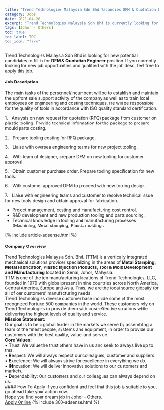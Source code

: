 ```yaml
---
title: "Trend Technologies Malaysia Sdn Bhd Vacancies DFM & Quotation Engineer" 
category: Jobs 
date: 2021-04-20 
excerpt: "Trend Technologies Malaysia Sdn Bhd is currently looking for suitable person to fill in the DFM & Quotation Engineer which based in Johor - Others" 
tags: [Johor - Others] 
toc: true 
toc_label: TOC 
toc_icon: "fire" 
--- 
```


<p>Trend Technologies Malaysia Sdn Bhd is looking for new potential candidates to fill in for <b>DFM & Quotation Engineer</b> position. If you currently looking for new job opportunities and qualified with the job desc, feel free to apply this job.
</p><div><div><h4>Job Description</h4></div><div><div><span><div><p>The main tasks of the personnel/incumbent will be to establish and maintain the upfront sale support activity of the company as well as to train local employees on engineering and costing techniques. He will be responsible for the quality of tools in accordance with ISO quality standard certification.</p><p>1.&#160;&#160;&#160;Analysis on new request for quotation (RFQ) package from customer on plastic tooling. Provide technical information for the package to prepare mould parts costing.</p><p>2.&#160;&#160;&#160;Prepare tooling costing for RFQ package.</p><p>3.&#160;&#160;&#160;Liaise with oversea engineering teams for new project tooling.</p><p>4.&#160;&#160;&#160;With team of designer, prepare DFM on new tooling for customer approval.</p><p>5.&#160;&#160;&#160;Obtain customer purchase order. Prepare tooling specification for new tools.</p><p>6.&#160;&#160;&#160;With customer approved DFM to proceed with new tooling design.</p><p>7.&#160;&#160;&#160;Liaise with engineering teams and customer to resolve technical issue for new tools design and obtain approval for fabrication.</p><ul><li>Project management, costing and manufacturing cost control.</li><li>R&amp;D development and new production tooling and parts sourcing.</li><li>Technical knowledge in tooling and manufacturing processes (Machining, Metal stamping, Plastic molding).</li></ul></div></span></div></div></div> 
{% include article-adsense.html %} 
<div><div><h4>Company Overview</h4></div><div><div><span><div><div>
<div>Trend Technologies Malaysia Sdn. Bhd. (TTM) is a vertically integrated mechanical solutions provider specializing in the areas of <strong>Metal Stamping, Metal Fabrication, Plastic Injection Products, Tool &amp; Mold Development and Manufacturing</strong> located in Senai, Johor, Malaysia.</div>
<div>TTM is one of the ten manufacturing locations of Trend Technologies, LLC, founded in 1979 with global present in nine countries across North America, Central America, Europe and Asia. Thus, we are the local source globally for all of our customers&#8217; manufacturing needs.</div>
<div>Trend Technologies diverse customer base include some of the most recognized Fortune 500 companies in the world. These customers rely on Trend Technologies to provide them with cost-effective solutions while delivering the highest levels of quality and service.</div>
<div><strong>Mission Statement:</strong></div>
<div>Our goal is to be a global leader in the markets we serve by assembling a team of the finest people, systems and equipment, in order to provide our customers with the best quality, value, and service.</div>
<div><strong>Core Values:</strong></div>
<div>&#8226; <strong>T</strong>rust: We value the trust others have in us and seek to always live up to this.</div>
<div>&#8226; <strong>R</strong>espect: We will always respect our colleagues, customer and suppliers.</div>
<div>&#8226; <strong>E</strong>xcellence: We will always strive for excellence in everything we do.</div>
<div>&#8226; <strong>iN</strong>novation: We will deliver innovative solutions to our customers and markets.</div>
<div>&#8226; <strong>D</strong>ependability: Our customers and our colleagues can always depend on us.</div>
</div></div></span></div></div></div> 
#### How To Apply 
If you confident and feel that this job is suitable to you, go ahead take your action now. <br/> 
Hope you find your dream job in Johor - Others. <br/> 
<a href="https://www.jobstreet.com.my/en/job/dfm-quotation-engineer-4542217?jobId=jobstreet-my-job-4542217&" class="btn btn--info" target="_blank" rel="nofollow noopenner">Apply Online</a> 
{% include 300-adsense.html %} 